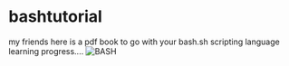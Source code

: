 # bashtutorial
my friends here is a pdf book to go with your bash.sh scripting language learning progress....
![BASH](https://github.com/ahamedrashid-me/bashtutorial/assets/138254389/d06b7f41-98bd-4944-9ef9-7ef5a02234d6)
